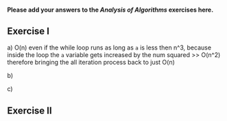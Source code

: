 #### Please add your answers to the ***Analysis of  Algorithms*** exercises here.

## Exercise I

a)  O(n) even if the while loop runs as long as `a` is less then n^3, because inside the loop the `a` variable gets increased by the num squared >> O(n^2) therefore bringing the all iteration process back to just O(n)

b)


c)

## Exercise II


